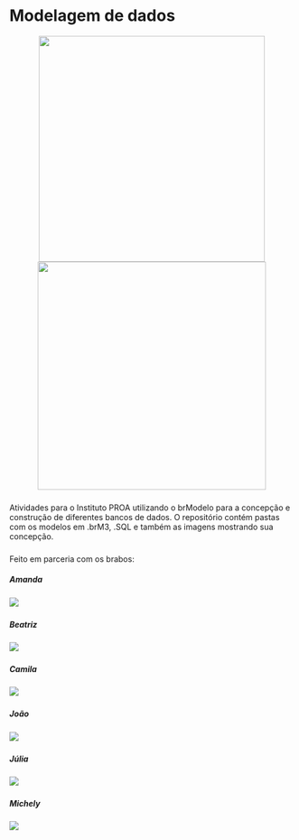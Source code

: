# Modelagem de dados

<div align="center">
<img width="400em" src="https://i.pinimg.com/originals/fb/68/41/fb6841b5b9701782a9dd24bd6702da5a.gif"><img width="404em" src="http://pm1.narvii.com/6464/5cd588cf2553e8975276131b8d1e7307cd827dff_00.jpg">
</div>

###

Atividades para o Instituto PROA utilizando o brModelo para a concepção e construção de diferentes bancos de dados. O repositório contém pastas com os modelos em .brM3, .SQL e também as imagens mostrando sua concepção.

###

Feito em parceria com os brabos:

##### Amanda
<a href="https://github.com/amandavalentim" target="_blank"><img src="https://img.shields.io/badge/GitHub-100000?style=for-the-badge&logo=github&logoColor=white"    target="_blank"></a>

###
##### Beatriz
<a href="https://github.com/beatrixiez" target="_blank"><img src="https://img.shields.io/badge/GitHub-100000?style=for-the-badge&logo=github&logoColor=white"    target="_blank"></a>

###
##### Camila
<a href="https://github.com/CamilaCSoares" target="_blank"><img src="https://img.shields.io/badge/GitHub-100000?style=for-the-badge&logo=github&logoColor=white"    target="_blank"></a>

###
##### João
<a href="https://github.com/jpedr1nho" target="_blank"><img src="https://img.shields.io/badge/GitHub-100000?style=for-the-badge&logo=github&logoColor=white"    target="_blank"></a>

###
##### Júlia
<a href="https://github.com/Unijuba" target="_blank"><img src="https://img.shields.io/badge/GitHub-100000?style=for-the-badge&logo=github&logoColor=white"    target="_blank"></a>

###
##### Michely
<a href="https://github.com/MichellyNonatto" target="_blank"><img src="https://img.shields.io/badge/GitHub-100000?style=for-the-badge&logo=github&logoColor=white"    target="_blank"></a>
